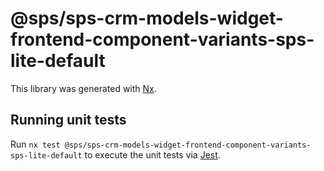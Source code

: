# @sps/sps-crm-models-widget-frontend-component-variants-sps-lite-default

This library was generated with [Nx](https://nx.dev).

## Running unit tests

Run `nx test @sps/sps-crm-models-widget-frontend-component-variants-sps-lite-default` to execute the unit tests via [Jest](https://jestjs.io).
